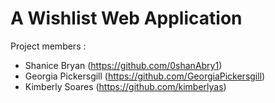 # A Wishlist Web Application
Project members : 
- Shanice Bryan (https://github.com/0shanAbry1)
- Georgia Pickersgill (https://github.com/GeorgiaPickersgill)
- Kimberly Soares (https://github.com/kimberlyas)

